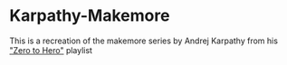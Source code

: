 # Karpathy-Makemore

This is a recreation of the makemore series by Andrej Karpathy from his ["Zero to Hero"](https://www.youtube.com/watch?v=VMj-3S1tku0&list=PLAqhIrjkxbuWI23v9cThsA9GvCAUhRvKZ) playlist
